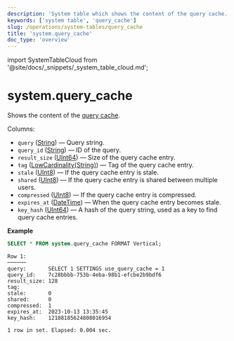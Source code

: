```yaml
---
description: 'System table which shows the content of the query cache.'
keywords: ['system table', 'query_cache']
slug: /operations/system-tables/query_cache
title: 'system.query_cache'
doc_type: 'overview'
---
```


import SystemTableCloud from '@site/docs/_snippets/_system_table_cloud.md';

# system.query_cache

<SystemTableCloud/>

Shows the content of the [query cache](../query-cache.md).

Columns:

- `query` ([String](../../sql-reference/data-types/string.md)) — Query string.
- `query_id` ([String](../../sql-reference/data-types/string.md)) — ID of the query.
- `result_size` ([UInt64](/sql-reference/data-types/int-uint#integer-ranges)) — Size of the query cache entry.
- `tag` ([LowCardinality(String)](../../sql-reference/data-types/lowcardinality.md)) — Tag of the query cache entry.
- `stale` ([UInt8](../../sql-reference/data-types/int-uint.md)) — If the query cache entry is stale.
- `shared` ([UInt8](../../sql-reference/data-types/int-uint.md)) — If the query cache entry is shared between multiple users.
- `compressed` ([UInt8](../../sql-reference/data-types/int-uint.md)) — If the query cache entry is compressed.
- `expires_at` ([DateTime](../../sql-reference/data-types/datetime.md)) — When the query cache entry becomes stale.
- `key_hash` ([UInt64](/sql-reference/data-types/int-uint#integer-ranges)) — A hash of the query string, used as a key to find query cache entries.

**Example**

```sql
SELECT * FROM system.query_cache FORMAT Vertical;
```

```text
Row 1:
──────
query:       SELECT 1 SETTINGS use_query_cache = 1
query_id:    7c28bbbb-753b-4eba-98b1-efcbe2b9bdf6
result_size: 128
tag:
stale:       0
shared:      0
compressed:  1
expires_at:  2023-10-13 13:35:45
key_hash:    12188185624808016954

1 row in set. Elapsed: 0.004 sec.
```
